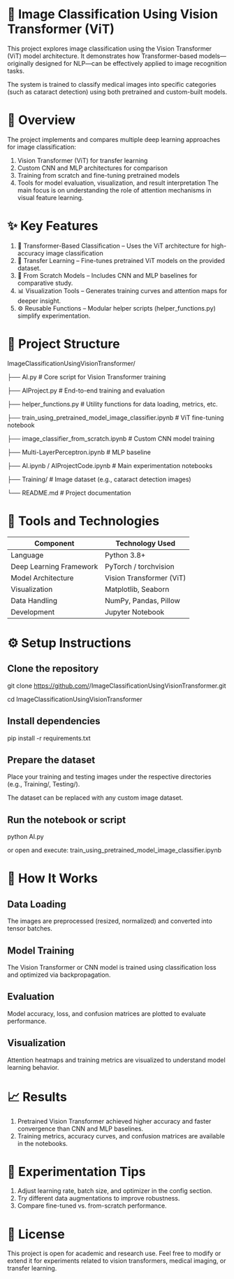 # 🧠 Image Classification Using Vision Transformer (ViT)
This project explores image classification using the Vision Transformer (ViT) model architecture.
It demonstrates how Transformer-based models—originally designed for NLP—can be effectively applied to image recognition tasks.

The system is trained to classify medical images into specific categories (such as cataract detection) using both pretrained and custom-built models.


# 📘 Overview
The project implements and compares multiple deep learning approaches for image classification:
1. Vision Transformer (ViT) for transfer learning
2. Custom CNN and MLP architectures for comparison
3. Training from scratch and fine-tuning pretrained models
4. Tools for model evaluation, visualization, and result interpretation
The main focus is on understanding the role of attention mechanisms in visual feature learning.


# ✨ Key Features
1. 🧩 Transformer-Based Classification – Uses the ViT architecture for high-accuracy image classification
2. 🔁 Transfer Learning – Fine-tunes pretrained ViT models on the provided dataset.
3. 🧠 From Scratch Models – Includes CNN and MLP baselines for comparative study.
4. 📊 Visualization Tools – Generates training curves and attention maps for deeper insight.
5. ⚙️ Reusable Functions – Modular helper scripts (helper_functions.py) simplify experimentation.


# 📂 Project Structure
ImageClassificationUsingVisionTransformer/

├── AI.py                                 # Core script for Vision Transformer training

├── AIProject.py                          # End-to-end training and evaluation

├── helper_functions.py                   # Utility functions for data loading, metrics, etc.

├── train_using_pretrained_model_image_classifier.ipynb  # ViT fine-tuning notebook

├── image_classifier_from_scratch.ipynb   # Custom CNN model training

├── Multi-LayerPerceptron.ipynb           # MLP baseline

├── AI.ipynb / AIProjectCode.ipynb        # Main experimentation notebooks

├── Training/                             # Image dataset (e.g., cataract detection images)

└── README.md                             # Project documentation


# 🧰 Tools and Technologies
| **Component**           | **Technology Used**      |
| ----------------------- | ------------------------ |
| Language                | Python 3.8+              |
| Deep Learning Framework | PyTorch / torchvision    |
| Model Architecture      | Vision Transformer (ViT) |
| Visualization           | Matplotlib, Seaborn      |
| Data Handling           | NumPy, Pandas, Pillow    |
| Development             | Jupyter Notebook         |


# ⚙️ Setup Instructions
## Clone the repository
git clone https://github.com/<your-username>/ImageClassificationUsingVisionTransformer.git

cd ImageClassificationUsingVisionTransformer

## Install dependencies
pip install -r requirements.txt

## Prepare the dataset
Place your training and testing images under the respective directories (e.g., Training/, Testing/).

The dataset can be replaced with any custom image dataset.

## Run the notebook or script
python AI.py

or open and execute: train_using_pretrained_model_image_classifier.ipynb


# 🚀 How It Works
## Data Loading
The images are preprocessed (resized, normalized) and converted into tensor batches.

## Model Training
The Vision Transformer or CNN model is trained using classification loss and optimized via backpropagation.

## Evaluation
Model accuracy, loss, and confusion matrices are plotted to evaluate performance.

## Visualization
Attention heatmaps and training metrics are visualized to understand model learning behavior.


# 📈 Results
1. Pretrained Vision Transformer achieved higher accuracy and faster convergence than CNN and MLP baselines.
2. Training metrics, accuracy curves, and confusion matrices are available in the notebooks.


# 🧪 Experimentation Tips
1. Adjust learning rate, batch size, and optimizer in the config section.
2. Try different data augmentations to improve robustness.
3. Compare fine-tuned vs. from-scratch performance.


# 📘 License
This project is open for academic and research use.
Feel free to modify or extend it for experiments related to vision transformers, medical imaging, or transfer learning.
